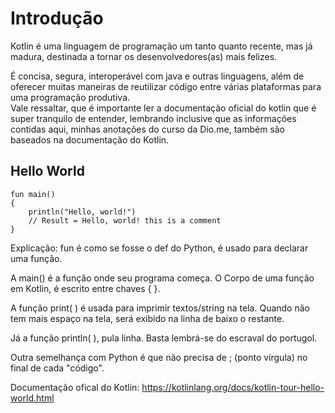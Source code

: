 # Introdução

Kotlin é uma linguagem de programação um tanto quanto recente, mas já madura, destinada a tornar os desenvolvedores(as) 
mais felizes.

É concisa, segura, interoperável com java e outras linguagens, além de oferecer muitas maneiras de reutilizar código entre
várias plataformas para uma programação produtiva. <br> Vale ressaltar, que é importante ler a documentação oficial do kotlin 
que é super tranquilo de entender, lembrando inclusive que as informações contidas aqui, minhas anotações do curso da Dio.me,
também são baseados na documentação do Kotlin. 
  
## Hello World

    fun main()
    {
        println("Hello, world!")
        // Result = Hello, world! this is a comment
    }
    
Explicação: fun é como se fosse o def do Python, é usado para declarar uma função. 

A main() é a função onde seu programa começa. O Corpo de uma função em Kotlin, é escrito entre chaves { }.

 A função print( ) é usada para imprimir textos/string na tela. Quando não tem mais espaço na tela, será exibido na
 linha de baixo o restante. 
 
 Já a função println( ), pula linha. Basta lembrá-se do escraval do portugol.
 
 Outra semelhança com Python é que não precisa de ; (ponto vírgula) no final de cada "código".
    
Documentação ofical do Kotlin: https://kotlinlang.org/docs/kotlin-tour-hello-world.html
